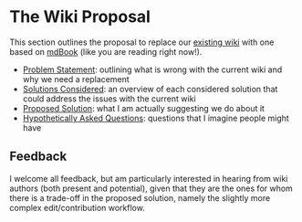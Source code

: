 # The Wiki Proposal

This section outlines the proposal to replace our [existing wiki](http://makerspace.pbworks.com) with one based on [mdBook](https://github.com/rust-lang/mdBook) (like you are reading right now!).

- [Problem Statement](./problem_statement.md): outlining what is wrong with the current wiki and why we need a replacement
- [Solutions Considered](./solutions_considered.md): an overview of each considered solution that could address the issues with the current wiki
- [Proposed Solution](./proposed_solution/): what I am actually suggesting we do about it
- [Hypothetically Asked Questions](./hypothetically_asked_questions.md): questions that I imagine people might have

## Feedback

I welcome all feedback, but am particularly interested in hearing from wiki authors (both present and potential), given that they are the ones for whom there is a trade-off in the proposed solution, namely the slightly more complex edit/contribution workflow.
